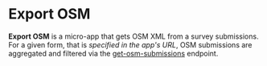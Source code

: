 # Export OSM

__Export OSM__ is a micro-app that gets OSM XML from a survey submissions. For a given form, that is _specified in the app's URL_, OSM submissions are aggregated and filtered via the [get-osm-submissions](https://github.com/AmericanRedCross/OpenMapKitServer/blob/a25843e5fb10d0722ade1f316b9b5d8437a9abba/odk/odk-routes.js#L38) endpoint.
